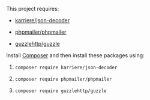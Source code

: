 This project requires:

* [karriere/json-decoder](https://github.com/karriereat/json-decoder)

* [phpmailer/phpmailer](https://github.com/PHPMailer/PHPMailer)

* [guzzlehttp/guzzle](https://github.com/guzzle/guzzle)


Install [Composer](https://getcomposer.org) and then install these packages using:

1) `composer require karriere/json-decoder`

2) `composer require phpmailer/phpmailer`

3) `composer require guzzlehttp/guzzle`

